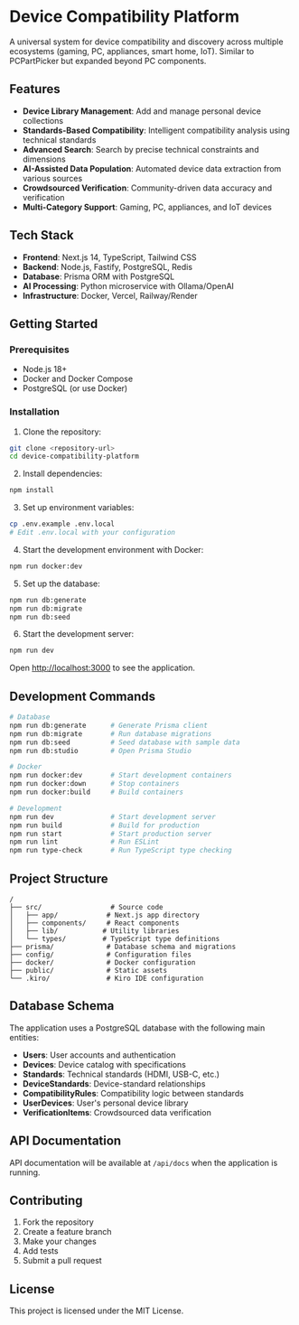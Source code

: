 # Device Compatibility Platform

A universal system for device compatibility and discovery across multiple ecosystems (gaming, PC, appliances, smart home, IoT). Similar to PCPartPicker but expanded beyond PC components.

## Features

- **Device Library Management**: Add and manage personal device collections
- **Standards-Based Compatibility**: Intelligent compatibility analysis using technical standards
- **Advanced Search**: Search by precise technical constraints and dimensions
- **AI-Assisted Data Population**: Automated device data extraction from various sources
- **Crowdsourced Verification**: Community-driven data accuracy and verification
- **Multi-Category Support**: Gaming, PC, appliances, and IoT devices

## Tech Stack

- **Frontend**: Next.js 14, TypeScript, Tailwind CSS
- **Backend**: Node.js, Fastify, PostgreSQL, Redis
- **Database**: Prisma ORM with PostgreSQL
- **AI Processing**: Python microservice with Ollama/OpenAI
- **Infrastructure**: Docker, Vercel, Railway/Render

## Getting Started

### Prerequisites

- Node.js 18+
- Docker and Docker Compose
- PostgreSQL (or use Docker)

### Installation

1. Clone the repository:
```bash
git clone <repository-url>
cd device-compatibility-platform
```

2. Install dependencies:
```bash
npm install
```

3. Set up environment variables:
```bash
cp .env.example .env.local
# Edit .env.local with your configuration
```

4. Start the development environment with Docker:
```bash
npm run docker:dev
```

5. Set up the database:
```bash
npm run db:generate
npm run db:migrate
npm run db:seed
```

6. Start the development server:
```bash
npm run dev
```

Open [http://localhost:3000](http://localhost:3000) to see the application.

## Development Commands

```bash
# Database
npm run db:generate      # Generate Prisma client
npm run db:migrate       # Run database migrations
npm run db:seed          # Seed database with sample data
npm run db:studio        # Open Prisma Studio

# Docker
npm run docker:dev       # Start development containers
npm run docker:down      # Stop containers
npm run docker:build     # Build containers

# Development
npm run dev              # Start development server
npm run build            # Build for production
npm run start            # Start production server
npm run lint             # Run ESLint
npm run type-check       # Run TypeScript type checking
```

## Project Structure

```
/
├── src/                 # Source code
│   ├── app/            # Next.js app directory
│   ├── components/     # React components
│   ├── lib/           # Utility libraries
│   └── types/         # TypeScript type definitions
├── prisma/             # Database schema and migrations
├── config/             # Configuration files
├── docker/             # Docker configuration
├── public/             # Static assets
└── .kiro/              # Kiro IDE configuration
```

## Database Schema

The application uses a PostgreSQL database with the following main entities:

- **Users**: User accounts and authentication
- **Devices**: Device catalog with specifications
- **Standards**: Technical standards (HDMI, USB-C, etc.)
- **DeviceStandards**: Device-standard relationships
- **CompatibilityRules**: Compatibility logic between standards
- **UserDevices**: User's personal device library
- **VerificationItems**: Crowdsourced data verification

## API Documentation

API documentation will be available at `/api/docs` when the application is running.

## Contributing

1. Fork the repository
2. Create a feature branch
3. Make your changes
4. Add tests
5. Submit a pull request

## License

This project is licensed under the MIT License.
